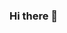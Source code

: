 ### Hi there 👋

<!--
**Richkart700/Richkart700** is a ✨ _special_ ✨ repository because its `README.md` (this file) appears on your GitHub profile.
A seasoned civil engineer with 5.5 years of experience, I'm embarking on an exciting journey into the realm of data science and machine learning. My professional background includes managing a consultancy specializing in road and building construction estimation, serving various government bodies in Gujarat, India.

In addition to my engineering ventures, I've delved into entrepreneurship, overseeing the import-export business of Bleaching Powder to Bangladesh, as well as FMCG toiletry products production in Jamnagar, Gujarat. Not one to shy away from opportunities, I've also ventured into supplying branded spices to Bangladesh.

Driven by a fascination for generating investment opportunities, I've immersed myself in the world of the stock market. Through the highs and lows of the beginner's cycle, I've honed my skills in transforming strategies into algorithms to identify lucrative trading and investment prospects.

I'm currently on an enriching learning journey, aspiring to master data science and machine learning through reputable platforms like Scaler (InterviewBit Technologies Private Limited), 123 of AI [Alpha ML], and Trainity, where I'm engaged in diverse projects spanning data analytics and visualization.

Let's connect and embark on this journey together!
Here are some ideas to get you started:

- 🌱 I’m currently learning ... Python and probabilities!
- 👯 I’m looking to collaborate on ...
- 🤔 I’m looking for help with ...
- 💬 Ask me about ...
- 📫 How to reach me: ... kvsvyas@gmail.com
- 😄 Pronouns: ... He/Him
- ⚡ Fun fact: ...
-->
